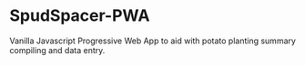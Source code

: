 # SpudSpacer-PWA
Vanilla Javascript Progressive Web App to aid with potato planting summary compiling and data entry. 
